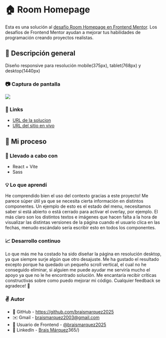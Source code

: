 # 🏠 Room Homepage
Esta es una solución al [desafío Room Homepage en Frontend Mentor](https://www.frontendmentor.io/challenges/room-homepage-BtdBY_ENq). Los desafíos de Frontend Mentor ayudan a mejorar tus habilidades de programación creando proyectos realistas.


## 🔎 Descripción general
Diseño responsive para resolución mobile(375px), tablet(768px) y desktop(1440px)

### 📷 Captura de pantalla
![](./src/assets/images/)


### 🔗 Links
- [URL de la solucion]()
- [URL del sitio en vivo]()


## 🚀 Mi proceso

### 🔧 Llevado a cabo con
- React + Vite
- Sass


### 💡 Lo que aprendí
He comprendido bien el uso del contexto gracias a este proyecto! Me parece súper útil ya que se necesita cierta información en distintos componentes. Un ejemplo de esto es el estado del menu, necesitamos saber si está abierto o está cerrado para activar el overlay, por ejemplo. El más claro son los distintos textos e imágenes que hacen falta a la hora de visualizar las distintas versiones de la página cuando el usuario clica en las fechas, menudo escándalo sería escribir esto en todos los componentes. 

### 📈 Desarrollo continuo
Lo que más me ha costado ha sido diseñar la página en resolución desktop, ya que siempre surje algún que otro desajuste. Me ha gustado el resultado excepto porque ha quedado un pequeño scroll vertical, el cual no he conseguido eliminar, si alguien me puede ayudar me serviría mucho el apoyo ya que no le he encontrado solución.
Me encantaría recibir críticas constructivas sobre como puedo mejorar mi código. Cualquier feedback se agradece! 🙌


### ✌️ Autor 
- 💼 GitHub - https://github.com/braismarquez2025
- ✉️ Gmail - braismarquez2003@gmail.com
- 👤 Usuario de Frontend - [@braismarquez2025](https://www.frontendmentor.io/profile/braismarquez2025)
- 🔗 LinkedIn - [Brais Márquez](https://www.linkedin.com/in/brais-m%C3%A1rquez-b133b7365/)365/)